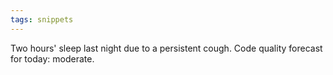 ```yaml
---
tags: snippets
---
```


Two hours' sleep last night due to a persistent cough. Code quality forecast for today: moderate.
